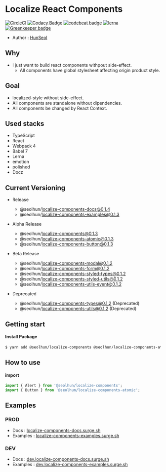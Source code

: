 # Localize React Components

[![CircleCI](https://circleci.com/gh/Seolhun/localize-components/tree/master.svg?style=svg)](https://circleci.com/gh/Seolhun/localize-components/tree/master)
[![Codacy Badge](https://api.codacy.com/project/badge/Grade/87c0d9f96fc74d94b60c0c397a6b30c6)](https://www.codacy.com/app/shun10114/localize-components?utm_source=github.com&amp;utm_medium=referral&amp;utm_content=Seolhun/localize-components&amp;utm_campaign=Badge_Grade)
[![codebeat badge](https://codebeat.co/badges/2ab413e3-946a-4719-bb75-07e76851cbba)](https://codebeat.co/projects/github-com-seolhun-localize-components-master)
[![lerna](https://img.shields.io/badge/maintained%20with-lerna-cc00ff.svg)](https://lernajs.io/) [![Greenkeeper badge](https://badges.greenkeeper.io/Seolhun/localize-components.svg)](https://greenkeeper.io/)

- Author : [HunSeol](https://github.com/Seolhun/)

## Why
- I just want to build react components withpout side-effect.
  - All components have global stylesheet affecting origin product style.

## Goal
- localized-style without side-effect.
- All components are standalone without dipendencies.
- All components be changed by React Context.

## Used stacks
- TypeScript
- React
- Webpack 4
- Babel 7
- Lerna
- emotion
- polished
- Docz

## Current Versioning
- Release
  - @seolhun/localize-components-docs@0.1.4
  - @seolhun/localize-components-examples@0.1.3

- Alpha Release
  - @seolhun/localize-components@0.1.3
  - @seolhun/localize-components-atomic@0.1.3
  - @seolhun/localize-components-button@0.1.3

- Beta Release
  - @seolhun/localize-components-modal@0.1.2
  - @seolhun/localize-components-form@0.1.2
  - @seolhun/localize-components-styled-types@0.1.2
  - @seolhun/localize-components-styled-utils@0.1.2
  - @seolhun/localize-components-utils-event@0.1.2

- Deprecated
  - @seolhun/localize-components-types@0.1.2 (Deprecated)
  - @seolhun/localize-components-utils@0.1.2 (Deprecated)

## Getting start
#### Install Package
```bash
$ yarn add @seolhun/localize-components @seolhun/localize-components-atomic
```

## How to use
#### import
```js
import { Alert } from '@seolhun/localize-components';
import { Button } from '@seolhun/localize-components-atomic';
```

## Examples
### PROD
- Docs : [localize-components-docs.surge.sh](http://localize-components-docs.surge.sh/#/)
- Examples : [localize-components-examples.surge.sh](http://localize-components-examples.surge.sh/#/)

### DEV
- Docs : [dev.localize-components-docs.surge.sh](http://dev.localize-components-docs.surge.sh/#/)
- Examples : [dev.localize-components-examples.surge.sh](http://dev.localize-components-examples.surge.sh/#/)
